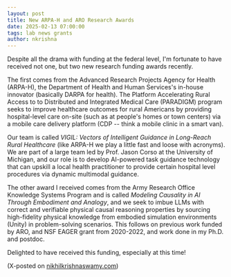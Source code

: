 ```yaml
---
layout: post
title: New ARPA-H and ARO Research Awards
date: 2025-02-13 07:00:00
tags: lab news grants
author: nkrishna
---
```


Despite all the drama with funding at the federal level, I'm fortunate to have received not one, but two new research funding awards recently.

The first comes from the Advanced Research Projects Agency for Health (ARPA-H), the Department of Health and Human Services's in-house innovator (basically DARPA for health). The Platform Accelerating Rural Access to to Distributed and Integrated Medical Care (PARADIGM) program seeks to improve healthcare outcomes for rural Americans by providing hospital-level care on-site (such as at people's homes or town centers) via a mobile care delivery platform (CDP -- think a mobile clinic in a smart van).

Our team is called *VIGIL: Vectors of Intelligent Guidance in Long-Reach Rural Healthcare* (like ARPA-H we play a little fast and loose with acronyms). We are part of a large team led by Prof. Jason Corso at the University of Michigan, and our role is to develop AI-powered task guidance technology that can upskill a local health practitioner to provide certain hospital level procedures via dynamic multimodal guidance.

The other award I received comes from the Army Research Office Knowledge Systems Program and is called *Modeling Causality in AI Through Embodiment and Analogy*, and we seek to imbue LLMs with correct and verifiable physical causal reasoning properties by sourcing high-fidelity physical knowledge from embodied simulation environments (Unity) in problem-solving scenarios. This follows on previous work funded by ARO, and NSF EAGER grant from 2020-2022, and work done in my Ph.D. and postdoc.

Delighted to have received this funding, especially at this time!

(X-posted on [nikhilkrishnaswamy.com](https://www.nikhilkrishnaswamy.com/2024/02/13/new-arpa-h-aro-research-awards.html))
